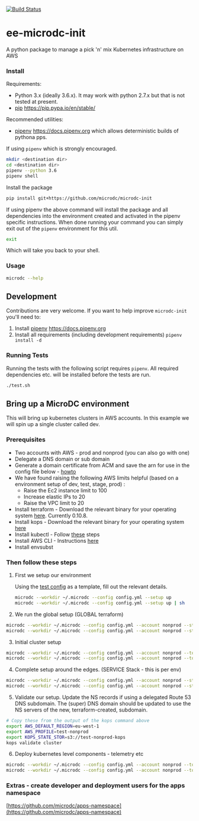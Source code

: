 [![Build Status](https://travis-ci.org/microdc/microdc-init.svg)](https://travis-ci.org/microdc/microdc-init)

# ee-microdc-init
A python package to manage a pick 'n' mix Kubernetes infrastructure on AWS

### Install
Requirements:

* Python 3.x (ideally 3.6.x). It may work with python 2.7.x but that is not tested at present.
* [pip](https://pip.pypa.io/en/stable/) https://pip.pypa.io/en/stable/ 

Recommended utilities:

* [pipenv](https://docs.pipenv.org) https://docs.pipenv.org which allows deterministic builds of pythona pps.

If using `pipenv` which is strongly encouraged.
```bash
mkdir <destination dir>
cd <destination dir>
pipenv --python 3.6
pipenv shell
```

Install the package
```bash
pip install git+https://github.com/microdc/microdc-init
```

If using pipenv the above command will install the package and all dependencies into the environment created and activated in the pipenv specific instructions. When done running your command you can simply exit out of the `pipenv` environment for this util.
```bash
exit
```

Which will take you back to your shell.

### Usage
```bash
microdc --help
```

## Development
Contributions are very welcome. If you want to help improve `microdc-init` you'll need to:

1. Install [pipenv](https://docs.pipenv.org) https://docs.pipenv.org
1. Install all requirements (including development requirements) `pipenv install -d`

### Running Tests
Running the tests with the following script requires `pipenv`. All required dependencies etc. will be installed before the tests are run.
```bash
./test.sh
```

## Bring up a MicroDC environment
This will bring up kubernetes clusters in AWS accounts.  In this example we will spin up a single cluster called dev.

### Prerequisites
 * Two accounts with AWS - prod and nonprod (you can also go with one)
 * Delegate a DNS domain or sub domain
 * Generate a domain certificate from ACM and save the arn for use in the config file below - [howto](https://github.com/microdc/microdc-init/blob/master/docs/configure_acm_cert.md)
 * We have found raising the following AWS limits helpful (based on a environment setup of dev, test, stage, prod) :
   - Raise the Ec2 instance limit to 100
   - Increase elastic IPs to 20
   - Raise the VPC limit to 20
 * Install terraform - Download the relevant binary for your operating system [here](https://www.terraform.io/downloads.html). Currently 0.10.8.
 * Install kops - Download the relevant binary for your operating system [here](https://github.com/kubernetes/kops/releases/tag/1.8.0)
 * Install kubectl - Follow [these](https://kubernetes.io/docs/tasks/tools/install-kubectl/#install-kubectl-binary-via-curl) steps
 * Install AWS CLI - Instructions [here](https://docs.aws.amazon.com/cli/latest/userguide/installing.html)
 * Install envsubst

### Then follow these steps

1. First we setup our environment

   Using the [test config](https://github.com/microdc/microdc-init/blob/master/tests/good_config.yaml) as a template, fill out the relevant details.
   ```bash
   microdc --workdir ~/.microdc --config config.yml --setup up
   microdc --workdir ~/.microdc --config config.yml --setup up | sh
   ```

2. We run the global setup (GLOBAL terraform)
```bash
microdc --workdir ~/.microdc --config config.yml --account nonprod --stack global --tool terraform up --bootstrap
microdc --workdir ~/.microdc --config config.yml --account nonprod --stack global --tool terraform up --bootstrap | sh
```

3. Initial cluster setup
```bash
microdc --workdir ~/.microdc --config config.yml --account nonprod --tool kops up --env dev
microdc --workdir ~/.microdc --config config.yml --account nonprod --tool kops up --env dev | sh
```

4. Complete setup around the edges. (SERVICE Stack - this is per env)
```bash
microdc --workdir ~/.microdc --config config.yml --account nonprod --stack service --tool terraform up --env dev
microdc --workdir ~/.microdc --config config.yml --account nonprod --stack service --tool terraform up --env dev | sh
```

5. Validate our setup.
 Update the NS records if using a delegated Route 53 DNS subdomain.
 The (super) DNS domain should be updated to use the NS servers of the new, terraform-created, subdomain.
```bash
# Copy these from the output of the kops command above
export AWS_DEFAULT_REGION=eu-west-1
export AWS_PROFILE=test-nonprod
export KOPS_STATE_STOR=s3://test-nonprod-kops
kops validate cluster
```
6. Deploy kubernetes level components - telemetry etc
```bash
microdc --workdir ~/.microdc --config config.yml --account nonprod --tool kubectl up --env dev
microdc --workdir ~/.microdc --config config.yml --account nonprod --tool kubectl up --env dev | sh
```

### Extras - create developer and deployment users for the apps namespace
[https://github.com/microdc/apps-namespace](https://github.com/microdc/apps-namespace)
